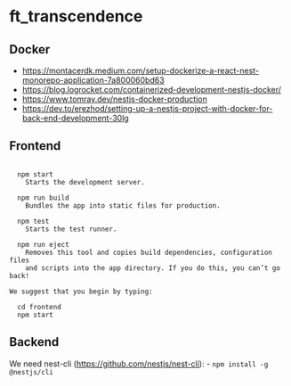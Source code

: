 # ft_transcendence

## Docker

- https://montacerdk.medium.com/setup-dockerize-a-react-nest-monorepo-application-7a800060bd63
- https://blog.logrocket.com/containerized-development-nestjs-docker/
- https://www.tomray.dev/nestjs-docker-production
- https://dev.to/erezhod/setting-up-a-nestjs-project-with-docker-for-back-end-development-30lg

## Frontend

```

  npm start
    Starts the development server.

  npm run build
    Bundles the app into static files for production.

  npm test
    Starts the test runner.

  npm run eject
    Removes this tool and copies build dependencies, configuration files
    and scripts into the app directory. If you do this, you can’t go back!

We suggest that you begin by typing:

  cd frontend
  npm start

```


## Backend

We need nest-cli (https://github.com/nestjs/nest-cli):
    -   `npm install -g @nestjs/cli`


